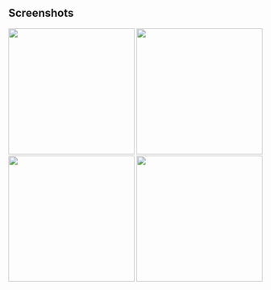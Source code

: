 ## Screenshots

<div align="center">
  <img src="https://github.com/user-attachments/assets/e7c51597-6124-47d5-adf3-3f24b12842db" width="250"/>
  <img src="https://github.com/user-attachments/assets/d782bc6f-d22d-405b-bc11-07bc1394bee5" width="250"/>
  <img src="https://github.com/user-attachments/assets/6ba1d253-9976-4317-891d-78a81253bc3a" width="250"/>
  <img src="https://github.com/user-attachments/assets/fc2d4040-972e-4619-8868-4b921fe5c0c1" width="250"/>
</div>
